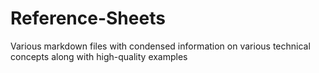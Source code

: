 # Reference-Sheets
Various markdown files with condensed information on various technical concepts along with high-quality examples
